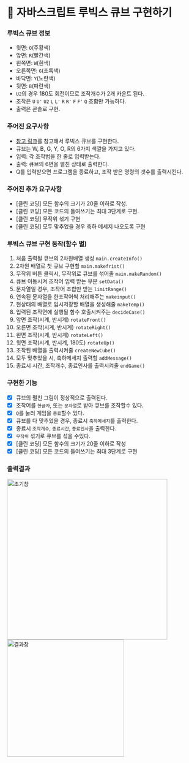 # 🎲 자바스크립트 루빅스 큐브 구현하기

### 루빅스 큐브 정보

- 윗면: `O`(주황색)
- 앞면: `R`(빨간색)
- 왼쪽면: `W`(흰색)
- 오른쪽면: `G`(초록색)
- 바닥면: `Y`(노란색)
- 뒷면: `B`(파란색)
- `U2`의 경우 180도 회전이므로 조작개수가 2개 카운트 된다.
- 조작은 `U` `U'` `U2` `L` `L'` `R` `R'` `F` `F'` `Q` 조합만 가능하다.
- 출력은 콘솔로 구현.

### 주어진 요구사항

- [참고 링크](https://cube3x3.com/%ED%81%90%EB%B8%8C%EB%A5%BC-%EB%A7%9E%EC%B6%94%EB%8A%94-%EB%B0%A9/#notation)를 참고해서 루빅스 큐브를 구현한다.
- 큐브는 W, B, G, Y, O, R의 6가지 색깔을 가지고 있다.
- 입력: 각 조작법을 한 줄로 입력받는다.
- 출력: 큐브의 6면을 펼친 상태로 출력한다.
- Q를 입력받으면 프로그램을 종료하고, 조작 받은 명령의 갯수를 출력시킨다.

### 주어진 추가 요구사항

- [클린 코딩] 모든 함수의 크기가 20줄 이하로 작성.
- [클린 코딩] 모든 코드의 들여쓰기는 최대 3단계로 구현.
- [클린 코딩] 무작위 섞기 구현
- [클린 코딩] 모두 맞추었을 경우 축하 메세지 나오도록 구현

### 루빅스 큐브 구현 동작(함수 별)

1. 처음 출력될 큐브의 2차원배열 생성 `main.createInfo()`
2. 2차원 배열로 첫 큐브 구현할 `main.makefrist()`
3. 무작위 버튼 클릭시, 무작위로 큐브를 섞어줄 `main.makeRandom()`
4. 큐브 이동시켜 조작어 입력 받는 부분 `setData()`
5. 문자열일 경우, 조작어 조합만 받는 `limitRange()`
6. 연속된 문자열을 한조작어씩 처리해주는 `makeinput()`
7. 현상태의 배열로 임시저장할 배열을 생성해줄 `makeTemp()`
8. 입력된 조작면에 실행될 함수 호출시켜주는 `decideCase()`
9. 앞면 조작(시계, 반시계) `rotateFront()`
10. 오른면 조작(시계, 반시계) `rotateRight()`
11. 왼면 조작(시계, 반시계) `rotateLeft()`
12. 윗면 조작(시계, 반시계, 180도) `rotateUp()`
13. 조작된 배열을 출력시켜줄 `createNewCube()`
14. 모두 맞추었을 시, 축하메세지 출력할 `addMessage()`
15. 종료시 시간, 조작개수, 종료인사를 출력시켜줄 `endGame()`

### 구현한 기능

- [x] 큐브의 펼친 그림이 정상적으로 출력된다.
- [x] 조작어를 `한글자`, 또는 `문자열`로 받아 큐브를 조작할수 있다.
- [x] `Q`를 눌러 게임을 `종료`할수 있다.
- [x] 큐브를 다 맞추었을 경우, 종료시 `축하메세지`를 출력한다.
- [x] 종료시 `조작개수`, `종료시간`, `종료인사`을 출력한다.
- [x] `무작위` 섞기로 큐브를 섞을 수있다.
- [x] [클린 코딩] 모든 함수의 크기가 20줄 이하로 작성
- [x] [클린 코딩] 모든 코드의 들여쓰기는 최대 3단계로 구현

### 출력결과

<img width="419" alt="초기창" src="https://user-images.githubusercontent.com/71510362/102019953-98660900-3db9-11eb-907e-6c8506e0d41b.PNG">

<img width="306" alt="결과창" src="https://user-images.githubusercontent.com/71510362/102019989-c3e8f380-3db9-11eb-9b27-c1eb547da8a1.PNG">
